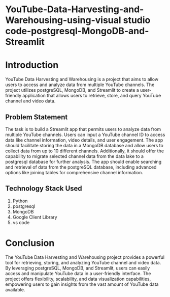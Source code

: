 


# YouTube-Data-Harvesting-and-Warehousing-using-visual studio code-postgresql-MongoDB-and-Streamlit

# Introduction

YouTube Data Harvesting and Warehousing is a project that aims to allow users to access and analyze data from multiple YouTube channels. The project utilizes postgreSQL, MongoDB, and Streamlit to create a user-friendly application that allows users to retrieve, store, and query YouTube channel and video data.

## Problem Statement 
The task is to build a Streamlit app that permits users to analyze data from multiple YouTube channels. Users can input a YouTube channel ID to access data like channel information, video details, and user engagement. The app should facilitate storing the data in a MongoDB database and allow users to collect data from up to 10 different channels. Additionally, it should offer the capability to migrate selected channel data from the data lake to a postgresql database for further analysis. The app should enable searching and retrieval of data from the postgreSQL database, including advanced options like joining tables for comprehensive channel information.

## Technology Stack Used
1. Python
2. postgresql
3. MongoDB
4. Google Client Library 
5. vs code


# Conclusion

The YouTube Data Harvesting and Warehousing project provides a powerful tool for retrieving, storing, and analyzing YouTube channel and video data. By leveraging postgreSQL, MongoDB, and Streamlit, users can easily access and manipulate YouTube data in a user-friendly interface. The project offers flexibility, scalability, and data visualization capabilities, empowering users to gain insights from the vast amount of YouTube data available.

